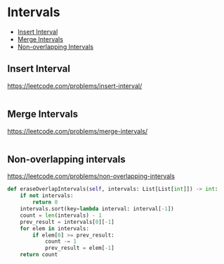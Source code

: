 # Intervals

+ [Insert Interval](#insert-interval)
+ [Merge Intervals](#merge-intervals)
+ [Non-overlapping Intervals](#non-overlapping-intervals)

## Insert Interval

https://leetcode.com/problems/insert-interval/

```python

```

## Merge Intervals

https://leetcode.com/problems/merge-intervals/

```python

```

## Non-overlapping intervals

https://leetcode.com/problems/non-overlapping-intervals

```python
def eraseOverlapIntervals(self, intervals: List[List[int]]) -> int:
    if not intervals:
        return 0
    intervals.sort(key=lambda interval: interval[-1])
    count = len(intervals) - 1
    prev_result = intervals[0][-1]
    for elem in intervals:
        if elem[0] >= prev_result:
            count -= 1
            prev_result = elem[-1]
    return count

```
